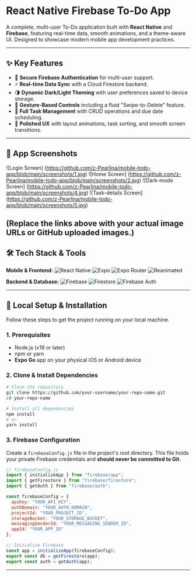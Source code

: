 # React Native Firebase To-Do App

A complete, multi-user To-Do application built with **React Native** and **Firebase**, featuring real-time data, smooth animations, and a theme-aware UI. Designed to showcase modern mobile app development practices.

---

## ✨ Key Features

* 🔐 **Secure Firebase Authentication** for multi-user support.
* ⚡ **Real-time Data Sync** with a Cloud Firestore backend.
* 🌗 **Dynamic Dark/Light Theming** with user preferences saved to device storage.
* 👋 **Gesture-Based Controls** including a fluid "Swipe-to-Delete" feature.
* 📅 **Full Task Management** with CRUD operations and due date scheduling.
* 🚀 **Polished UX** with layout animations, task sorting, and smooth screen transitions.

---
## 📸 App Screenshots


![Login Screen] (https://github.com/z-Pearlina/mobile-todo-app/blob/main/screenshots/1.jpg)
![Home Screen] (https://github.com/z-Pearlina/mobile-todo-app/blob/main/screenshots/2.jpg)
![Dark-mode Screen] (https://github.com/z-Pearlina/mobile-todo-app/blob/main/screenshots/4.jpg)
![Task-details Screen] (https://github.com/z-Pearlina/mobile-todo-app/blob/main/screenshots/5.jpg)



(Replace the links above with your actual image URLs or GitHub uploaded images.)
---

## 🛠️ Tech Stack & Tools

**Mobile & Frontend:**
![React Native](https://img.shields.io/badge/React_Native-20232A?style=for-the-badge\&logo=react\&logoColor=61DAFB)
![Expo](https://img.shields.io/badge/Expo-000020?style=for-the-badge\&logo=expo\&logoColor=white)
![Expo Router](https://img.shields.io/badge/Expo_Router-646CFF?style=for-the-badge\&logo=react-router\&logoColor=white)
![Reanimated](https://img.shields.io/badge/Reanimated-0055D7?style=for-the-badge\&logo=react\&logoColor=white)

**Backend & Database:**
![Firebase](https://img.shields.io/badge/Firebase-FFCA28?style=for-the-badge\&logo=firebase\&logoColor=black)
![Firestore](https://img.shields.io/badge/Firestore-FFC107?style=for-the-badge\&logo=google-cloud\&logoColor=black)
![Firebase Auth](https://img.shields.io/badge/Auth-F57C00?style=for-the-badge\&logo=firebase\&logoColor=white)

---

## 🚀 Local Setup & Installation

Follow these steps to get the project running on your local machine.

### 1. Prerequisites

* Node.js (v18 or later)
* npm or yarn
* **Expo Go** app on your physical iOS or Android device

### 2. Clone & Install Dependencies

```bash
# Clone the repository
git clone https://github.com/your-username/your-repo-name.git
cd your-repo-name

# Install all dependencies
npm install
# or
yarn install
```

### 3. Firebase Configuration

Create a `firebaseConfig.js` file in the project's root directory. This file holds your private Firebase credentials and **should never be committed to Git**.

```javascript
// firebaseConfig.js
import { initializeApp } from "firebase/app";
import { getFirestore } from "firebase/firestore";
import { getAuth } from "firebase/auth";

const firebaseConfig = {
  apiKey: "YOUR_API_KEY",
  authDomain: "YOUR_AUTH_DOMAIN",
  projectId: "YOUR_PROJECT_ID",
  storageBucket: "YOUR_STORAGE_BUCKET",
  messagingSenderId: "YOUR_MESSAGING_SENDER_ID",
  appId: "YOUR_APP_ID"
};

// Initialize Firebase
const app = initializeApp(firebaseConfig);
export const db = getFirestore(app);
export const auth = getAuth(app);
```

---
